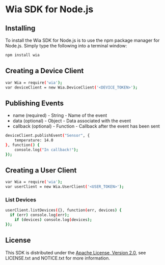 # Wia SDK for Node.js

## Installing
To install the Wia SDK for Node.js is to use the npm package manager for Node.js. Simply type the following into a terminal window:

```sh
npm install wia
```

## Creating a Device Client

```sh
var Wia = require('wia');
var deviceClient = new Wia.DeviceClient('<DEVICE_TOKEN>');
```

## Publishing Events

<ul>
  <li>name (required) - String - Name of the event</li>
  <li>data (optional) - Object - Data associated with the event</li>
  <li>callback (optional) - Function - Callback after the event has been sent</li>
</ul>

```sh
deviceClient.publishEvent("Sensor", {
    temperature: 14.0
}, function() {
    console.log("In callback!");
});
```

## Creating a User Client

```sh
var Wia = require('wia');
var userClient = new Wia.UserClient('<USER_TOKEN>');
```

### List Devices

```sh
userClient.listDevices({}, function(err, devices) {
  if (err) console.log(err);
	if (devices) console.log(devices);
});
```


## License
This SDK is distributed under the
[Apache License, Version 2.0](http://www.apache.org/licenses/LICENSE-2.0),
see LICENSE.txt and NOTICE.txt for more information.
